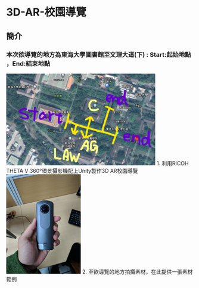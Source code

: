 # 3D-AR-校園導覽
## 簡介<br>
### 本次欲導覽的地方為東海大學圖書館至文理大道(下) : Start:起始地點 ，End:結束地點
<img src="readme圖庫/螢幕擷取畫面 2020-10-06 165119.png" width="400"/> 
1. 利用RICOH THETA V 360°環景攝影機配上Unity製作3D AR校園導覽<br>
<img src="readme圖庫/360相機.jpg" width="200"/>
2. 至欲導覽的地方拍攝素材，在此提供一張素材範例
